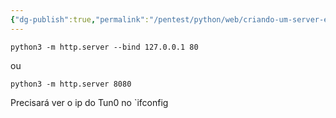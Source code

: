 ```yaml
---
{"dg-publish":true,"permalink":"/pentest/python/web/criando-um-server-em-python/"}
---
```


```shell
python3 -m http.server --bind 127.0.0.1 80
```

ou

```shell
python3 -m http.server 8080 
```

Precisará ver o ip do Tun0 no `ifconfig 
